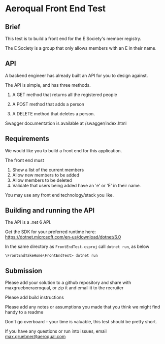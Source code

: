 # Aeroqual Front End Test

## Brief

This test is to build a front end for the E Society's member registry.

The E Society is a group that only allows members with an E in their name.

## API

A backend engineer has already built an API for you to design against.

The API is simple, and has three methods.

1. A GET method that returns all the registered people

2. A POST method that adds a person

3. A DELETE method that deletes a person.

Swagger documentation is available at /swagger/index.html

## Requirements

We would like you to build a front end for this application.

The front end must

1. Show a list of the current members
2. Allow new members to be added
3. Allow members to be deleted
4. Validate that users being added have an 'e' or 'E' in their name.

You may use any front end technology/stack you like.

## Building and running the API

The API is a .net 6 API.

Get the SDK for your preferred runtime here: https://dotnet.microsoft.com/en-us/download/dotnet/6.0

In the same directory as `FrontEndTest.csproj` call `dotnet run`, as below

`\FrontEndTakeHome\FrontEndTest> dotnet run`



## Submission

Please add your solution to a github repository and share with maxgruebneraeroqual, or zip it and email it to the recruiter

Please add build instructions 

Please add any notes or assumptions you made that you think we might find handy to a readme

Don't go overboard - your time is valuable, this test should be pretty short.

If you have any questions or run into issues, email max.gruebner@aeroqual.com

